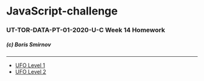 # JavaScript-challenge

### UT-TOR-DATA-PT-01-2020-U-C  Week 14 Homework

##### (c) Boris Smirnov

---


* [UFO Level 1](https://bsmirnov12.github.io/JavaScript-challenge/UFO-level-1/) 
* [UFO Level 2](https://bsmirnov12.github.io/JavaScript-challenge/UFO-level-2/)
 